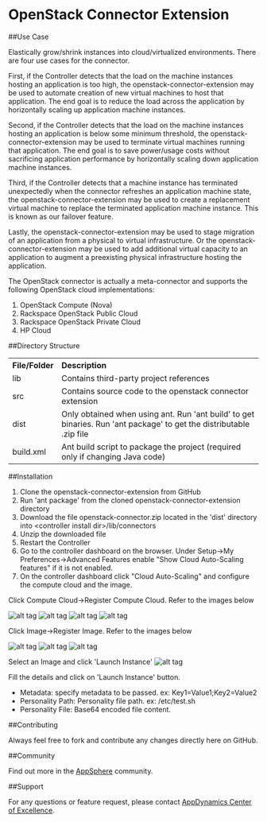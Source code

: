 OpenStack Connector Extension
=============================

##Use Case

Elastically grow/shrink instances into cloud/virtualized environments. There are four use cases for the connector. 

First, if the Controller detects that the load on the machine instances hosting an application is too high, the openstack-connector-extension may be used to automate creation of new virtual machines to host that application. The end goal is to reduce the load across the application by horizontally scaling up application machine instances.

Second, if the Controller detects that the load on the machine instances hosting an application is below some minimum threshold, the openstack-connector-extension may be used to terminate virtual machines running that application. The end goal is to save power/usage costs without sacrificing application performance by horizontally scaling down application machine instances.

Third, if the Controller detects that a machine instance has terminated unexpectedly when the connector refreshes an application machine state, the openstack-connector-extension may be used to create a replacement virtual machine to replace the terminated application machine instance. This is known as our failover feature.

Lastly, the openstack-connector-extension may be used to stage migration of an application from a physical to virtual infrastructure. Or the openstack-connector-extension may be used to add additional virtual capacity to an application to augment a preexisting physical infrastructure hosting the application.  

The OpenStack connector is actually a meta-connector and supports the following OpenStack cloud implementations:

1. OpenStack Compute (Nova)
2. Rackspace OpenStack Public Cloud
3. Rackspace OpenStack Private Cloud
4. HP Cloud 

##Directory Structure

<table><tbody>
<tr>
<th align="left"> File/Folder </th>
<th align="left"> Description </th>
</tr>
<tr>
<td class='confluenceTd'> lib </td>
<td class='confluenceTd'> Contains third-party project references </td>
</tr>
<tr>
<td class='confluenceTd'> src </td>
<td class='confluenceTd'> Contains source code to the openstack connector extension </td>
</tr>
<tr>
<td class='confluenceTd'> dist </td>
<td class='confluenceTd'> Only obtained when using ant. Run 'ant build' to get binaries. Run 'ant package' to get the distributable .zip file </td>
</tr>
<tr>
<td class='confluenceTd'> build.xml </td>
<td class='confluenceTd'> Ant build script to package the project (required only if changing Java code) </td>
</tr>
</tbody>
</table>

##Installation

1. Clone the openstack-connector-extension from GitHub
2. Run 'ant package' from the cloned openstack-connector-extension directory
3. Download the file openstack-connector.zip located in the 'dist' directory into \<controller install dir\>/lib/connectors
4. Unzip the downloaded file
5. Restart the Controller
6. Go to the controller dashboard on the browser. Under Setup->My Preferences->Advanced Features enable "Show Cloud Auto-Scaling features" if it is not enabled. 
7. On the controller dashboard click "Cloud Auto-Scaling" and configure the compute cloud and the image.

Click Compute Cloud->Register Compute Cloud. Refer to the images below

![alt tag](https://raw.github.com/Appdynamics/openstack-connector-extension/master/OpenStackCompute.png)
![alt tag](https://raw.github.com/Appdynamics/openstack-connector-extension/master/RackspacePublicCloud.png)
![alt tag](https://raw.github.com/Appdynamics/openstack-connector-extension/master/RackspacePrivateCloud.png)
![alt tag](https://raw.github.com/Appdynamics/openstack-connector-extension/master/HPCloud.png)

Click Image->Register Image. Refer to the images below

![alt tag](https://raw.github.com/Appdynamics/openstack-connector-extension/master/OpenStackComputeImage.png)
![alt tag](https://raw.github.com/Appdynamics/openstack-connector-extension/master/RackspaceOpenStackImage.png)
![alt tag](https://raw.github.com/Appdynamics/openstack-connector-extension/master/HPCloudImage.png)

Select an Image and click 'Launch Instance'
![alt tag](https://raw.github.com/Appdynamics/openstack-connector-extension/master/RackspaceLaunchInstance.png)

Fill the details and click on 'Launch Instance' button.

<ul>
<li>Metadata: specify metadata to be passed. ex: Key1=Value1;Key2=Value2</li>
<li>Personality Path: Personality file path. ex: /etc/test.sh</li>
<li>Personality File: Base64 encoded file content.</li>
</ul>



##Contributing

Always feel free to fork and contribute any changes directly here on GitHub.

##Community

Find out more in the [AppSphere](http://appsphere.appdynamics.com/t5/eXchange/OpenStack-Cloud-Connector-Extension/idi-p/5505) community.

##Support

For any questions or feature request, please contact [AppDynamics Center of Excellence](mailto:ace-request@appdynamics.com).

